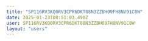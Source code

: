 ```yaml
---
title: "SP116RV3KQ0RV3CPR6DKT08N3ZZBH09FH8NV91C8W"
date: 2025-01-23T08:51:03.490Z
user: SP116RV3KQ0RV3CPR6DKT08N3ZZBH09FH8NV91C8W
layout: "users"
---
```

    
